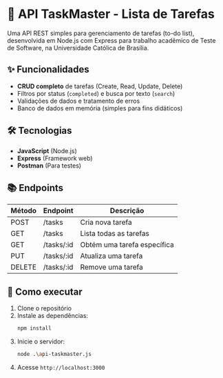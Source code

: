 # 📌 API TaskMaster - Lista de Tarefas

Uma API REST simples para gerenciamento de tarefas (to-do list), desenvolvida em Node.js com Express para trabalho acadêmico de Teste de Software, na Universidade Católica de Brasília.

## ✨ Funcionalidades

- **CRUD completo** de tarefas (Create, Read, Update, Delete)
- Filtros por status (`completed`) e busca por texto (`search`)
- Validações de dados e tratamento de erros
- Banco de dados em memória (simples para fins didáticos)

## 🛠️ Tecnologias

- **JavaScript** (Node.js)
- **Express** (Framework web)
- **Postman** (Para testes)

## 📚 Endpoints

| Método | Endpoint       | Descrição                      |
|--------|---------------|-------------------------------|
| POST   | /tasks        | Cria nova tarefa              |
| GET    | /tasks        | Lista todas as tarefas        |
| GET    | /tasks/:id    | Obtém uma tarefa específica   |
| PUT    | /tasks/:id    | Atualiza uma tarefa           |
| DELETE | /tasks/:id    | Remove uma tarefa             |

## 🚀 Como executar

1. Clone o repositório
2. Instale as dependências:
   ```bash
   npm install
3. Inicie o servidor:
    ```bash
    node .\api-taskmaster.js
4. Acesse `http://localhost:3000`